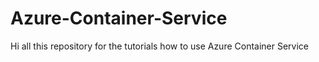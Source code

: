 # Azure-Container-Service
Hi all this repository for the tutorials how to use Azure Container Service
